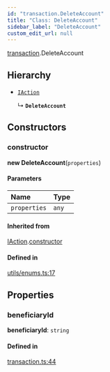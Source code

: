 ```yaml
---
id: "transaction.DeleteAccount"
title: "Class: DeleteAccount"
sidebar_label: "DeleteAccount"
custom_edit_url: null
---
```


[transaction](../modules/transaction.md).DeleteAccount

## Hierarchy

- [`IAction`](transaction.IAction.md)

  ↳ **`DeleteAccount`**

## Constructors

### constructor

**new DeleteAccount**(`properties`)

#### Parameters

| Name | Type |
| :------ | :------ |
| `properties` | `any` |

#### Inherited from

[IAction](transaction.IAction.md).[constructor](transaction.IAction.md#constructor)

#### Defined in

[utils/enums.ts:17](https://github.com/maxhr/near--near-api-js/blob/d8efa7d5/packages/near-api-js/src/utils/enums.ts#L17)

## Properties

### beneficiaryId

 **beneficiaryId**: `string`

#### Defined in

[transaction.ts:44](https://github.com/maxhr/near--near-api-js/blob/d8efa7d5/packages/near-api-js/src/transaction.ts#L44)
